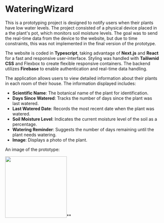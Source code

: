 # WateringWizard

This is a prototyping project is designed to notify users when their plants have low water levels. The project consisted of a physical device placed in a the plant's pot, which monitors soil moisture levels. The goal was to send the real-time data from the device to the website, but due to time constraints, this was not implemented in the final version of the prototype.

The website is coded in **Typescript**, taking advantage of **Next.js** and **React** for a fast and responsive user-interface. Styling was handled with **Tailiwnid CSS** and Flexbox to create flexible responsive containers. The backend utilizes **Firebase** to enable authentication and real-time data handling. 

The application allows users to view detailed information about their plants in each room of their house.
The information displayed includes:

- **Scientific Name**: The botanical name of the plant for identification.
- **Days Since Watered**: Tracks the number of days since the plant was last watered.
- **Last Watered Date**: Records the most recent date when the plant was watered.
- **Soil Moisture Level**: Indicates the current moisture level of the soil as a percentage.
- **Watering Reminder**: Suggests the number of days remaining until the plant needs watering.
- **Image**: Displays a photo of the plant.

An image of the prototype:

<img src = 'https://github.com/user-attachments/assets/5e1c3fc4-b334-430c-8dbf-233f164244cb' style ='width:200px;'>**
